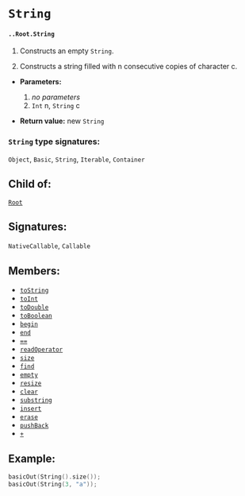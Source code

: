 # `String`

#### `..Root.String`

1. Constructs an empty `String`.

2. Constructs a string filled with n consecutive copies of character c.

* **Parameters:**
    1. _no parameters_
    2. `Int` n, `String` c

* **Return value:** new `String`

### `String` type signatures:

`Object`, `Basic`, `String`, `Iterable`, `Container`

## Child of:

[`Root`](docs..Root.md)

## Signatures:

`NativeCallable`, `Callable`

## Members:
- [`toString`](docs..Root.String.toString.md)
- [`toInt`](docs..Root.String.toInt.md)
- [`toDouble`](docs..Root.String.toDouble.md)
- [`toBoolean`](docs..Root.String.toBoolean.md)
- [`begin`](docs..Root.String.begin.md)
- [`end`](docs..Root.String.end.md)
- [`==`](docs..Root.String.==.md)
- [`readOperator`](docs..Root.String.readOperator.md)
- [`size`](docs..Root.String.size.md)
- [`find`](docs..Root.String.find.md)
- [`empty`](docs..Root.String.empty.md)
- [`resize`](docs..Root.String.resize.md)
- [`clear`](docs..Root.String.clear.md)
- [`substring`](docs..Root.String.substring.md)
- [`insert`](docs..Root.String.insert.md)
- [`erase`](docs..Root.String.erase.md)
- [`pushBack`](docs..Root.String.pushBack.md)
- [`+`](docs..Root.String.+.md)


## Example:



```c
basicOut(String().size());
basicOut(String(3, "a"));
```